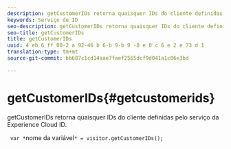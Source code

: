 ```yaml
---
description: getCustomerIDs retorna quaisquer IDs do cliente definidas pelo serviço da Experience Cloud ID.
keywords: Serviço de ID
seo-description: getCustomerIDs retorna quaisquer IDs do cliente definidas pelo serviço da Experience Cloud ID.
seo-title: getCustomerIDs
title: getCustomerIDs
uuid: 4 eb 6 ff 00-2 a 92-46 b 6-b 9-b 9 -8 e 0 c 6 e 2 e 73 d 1
translation-type: tm+mt
source-git-commit: bb687c1cd14aae7faef2565dcf9d041a1c06e3bd

---
```



# getCustomerIDs{#getcustomerids}

getCustomerIDs retorna quaisquer IDs do cliente definidas pelo serviço da Experience Cloud ID.

<!--
Is there anything else we can say about this??
-->

` var *`nome da variável`* = visitor.getCustomerIDs();`
